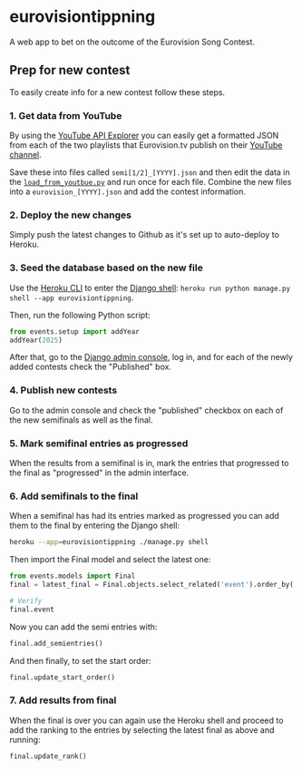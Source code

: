 # eurovisiontippning
A web app to bet on the outcome of the Eurovision Song Contest.

## Prep for new contest
To easily create info for a new contest follow these steps.

### 1. Get data from YouTube
By using the [YouTube API Explorer](https://developers.google.com/youtube/v3/docs/playlistItems/list) you can easily get a formatted JSON from each of the two playlists that Eurovision.tv publish on their [YouTube channel](https://www.youtube.com/@EurovisionSongContest/playlists).

Save these into files called `semi[1/2]_[YYYY].json` and then edit the data in the [`load_from_youtbue.py`](./events/data/load_from_youtube.py) and run once for each file. Combine the new files into a `eurovision_[YYYY].json` and add the contest information.

### 2. Deploy the new changes
Simply push the latest changes to Github as it's set up to auto-deploy to Heroku.

### 3. Seed the database based on the new file
Use the [Heroku CLI](https://devcenter.heroku.com/articles/heroku-cli) to enter the [Django shell](https://docs.djangoproject.com/en/5.2/ref/django-admin/): `heroku run python manage.py shell --app eurovisiontippning`.

Then, run the following Python script:
```python
from events.setup import addYear
addYear(2025)
```

After that, go to the [Django admin console](https://eurovisiontippning.se/admin), log in, and for each of the newly added contests check the "Published" box.

### 4. Publish new contests

Go to the admin console and check the "published" checkbox on each of the new semifinals as well as the final.

### 5. Mark semifinal entries as progressed

When the results from a semifinal is in, mark the entries that progressed to the final as "progressed" in the admin interface.

### 6. Add semifinals to the final

When a semifinal has had its entries marked as progressed you can add them to the final by entering the Django shell:

```bash
heroku --app=eurovisiontippning ./manage.py shell
```

Then import the Final model and select the latest one:

```python
from events.models import Final
final = latest_final = Final.objects.select_related('event').order_by('-event__start_date').first()

# Verify
final.event
```

Now you can add the semi entries with:

```python
final.add_semientries()
```

And then finally, to set the start order:

```python
final.update_start_order()
```

### 7. Add results from final

When the final is over you can again use the Heroku shell and proceed to add the ranking to the entries by selecting the latest final as above and running:

```python
final.update_rank()
```
